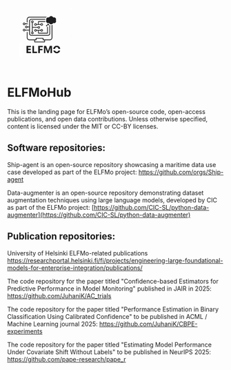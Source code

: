 <img src="https://github.com/ELFMo/ELFMo/blob/main/logo.png" alt="Logo" width="150"/>

# ELFMoHub

This is the landing page for ELFMo’s open-source code, open-access publications, and open data contributions. Unless otherwise specified, content is licensed under the MIT or CC-BY licenses.

## Software repositories:

Ship-agent is an open-source repository showcasing a maritime data use case developed as part of the ELFMo project: https://github.com/orgs/Ship-agent

Data-augmenter is an open-source repository demonstrating dataset augmentation techniques using large language models, developed by CIC as part of the ELFMo project: [https://github.com/CIC-SL/python-data-augmenter](https://github.com/CIC-SL/python-data-augmenter)


## Publication repositories:

University of Helsinki ELFMo-related publications https://researchportal.helsinki.fi/fi/projects/engineering-large-foundational-models-for-enterprise-integration/publications/

The code repository for the paper titled "Confidence-based Estimators for Predictive Performance in Model Monitoring" published in JAIR in 2025: https://github.com/JuhaniK/AC_trials

The code repository for the paper titled "Performance Estimation in Binary Classification Using Calibrated Confidence" to be published in ACML / Machine Learning journal 2025: https://github.com/JuhaniK/CBPE-experiments

The code repository for the paper titled "Estimating Model Performance Under Covariate Shift Without Labels" to be published in NeurIPS 2025: https://github.com/pape-research/pape_r

